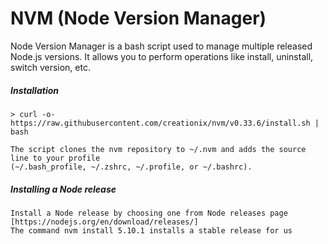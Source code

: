 # NVM \(Node Version Manager\)

Node Version Manager is a bash script used to manage multiple released Node.js versions. It allows you to perform operations like install, uninstall, switch version, etc.

##### Installation

```
> curl -o- https://raw.githubusercontent.com/creationix/nvm/v0.33.6/install.sh | bash

The script clones the nvm repository to ~/.nvm and adds the source line to your profile
(~/.bash_profile, ~/.zshrc, ~/.profile, or ~/.bashrc).
```

##### Installing a Node release

```
Install a Node release by choosing one from Node releases page [https://nodejs.org/en/download/releases/]
The command nvm install 5.10.1 installs a stable release for us
```







